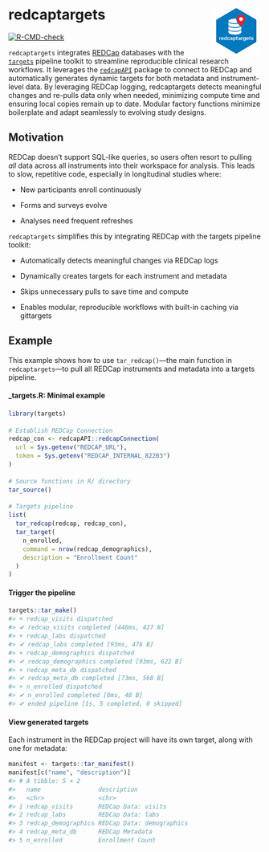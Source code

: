 
<!-- README.md is generated from README.Rmd. Please edit that file -->

# redcaptargets <img src="man/figures/logo.png" align="right" width="100" height="100"/>

<!-- badges: start -->

[![R-CMD-check](https://github.com/overdodactyl/redcaptargets/actions/workflows/R-CMD-check.yaml/badge.svg)](https://github.com/overdodactyl/redcaptargets/actions/workflows/R-CMD-check.yaml)

<!-- badges: end -->

`redcaptargets` integrates [REDCap](https://project-redcap.org/)
databases with the [`targets`](https://books.ropensci.org/targets/)
pipeline toolkit to streamline reproducible clinical research workflows.
It leverages the
[`redcapAPI`](https://cran.r-project.org/web/packages/redcapAPI/index.html)
package to connect to REDCap and automatically generates dynamic targets
for both metadata and instrument-level data. By leveraging REDCap
logging, redcaptargets detects meaningful changes and re-pulls data only
when needed, minimizing compute time and ensuring local copies remain up
to date. Modular factory functions minimize boilerplate and adapt
seamlessly to evolving study designs.

## Motivation

REDCap doesn’t support SQL-like queries, so users often resort to
pulling *all* data across all instruments into their workspace for
analysis. This leads to slow, repetitive code, especially in
longitudinal studies where:

- New participants enroll continuously

- Forms and surveys evolve

- Analyses need frequent refreshes

`redcaptargets` simplifies this by integrating REDCap with the targets
pipeline toolkit:

- Automatically detects meaningful changes via REDCap logs

- Dynamically creates targets for each instrument and metadata

- Skips unnecessary pulls to save time and compute

- Enables modular, reproducible workflows with built-in caching via
  gittargets

## Example

This example shows how to use `tar_redcap()`—the main function in
`redcaptargets`—to pull all REDCap instruments and metadata into a
targets pipeline.

#### **\_targets.R: Minimal example**

``` r
library(targets)

# Establish REDCap Connection
redcap_con <- redcapAPI::redcapConnection(
  url = Sys.getenv("REDCAP_URL"),
  token = Sys.getenv("REDCAP_INTERNAL_82203")
)

# Source functions in R/ directory
tar_source()

# Targets pipeline
list(
  tar_redcap(redcap, redcap_con),
  tar_target(
    n_enrolled,
    command = nrow(redcap_demographics),
    description = "Enrollment Count"
  )
)
```

#### Trigger the pipeline

``` r
targets::tar_make()
#> + redcap_visits dispatched
#> ✔ redcap_visits completed [446ms, 427 B]
#> + redcap_labs dispatched
#> ✔ redcap_labs completed [93ms, 476 B]
#> + redcap_demographics dispatched
#> ✔ redcap_demographics completed [93ms, 622 B]
#> + redcap_meta_db dispatched
#> ✔ redcap_meta_db completed [73ms, 568 B]
#> + n_enrolled dispatched
#> ✔ n_enrolled completed [0ms, 48 B]
#> ✔ ended pipeline [1s, 5 completed, 0 skipped]
```

#### View generated targets

Each instrument in the REDCap project will have its own target, along
with one for metadata:

``` r
manifest <- targets::tar_manifest()
manifest[c("name", "description")]
#> # A tibble: 5 × 2
#>   name                description              
#>   <chr>               <chr>                    
#> 1 redcap_visits       REDCap Data: visits      
#> 2 redcap_labs         REDCap Data: labs        
#> 3 redcap_demographics REDCap Data: demographics
#> 4 redcap_meta_db      REDCap Metadata          
#> 5 n_enrolled          Enrollment Count
```
